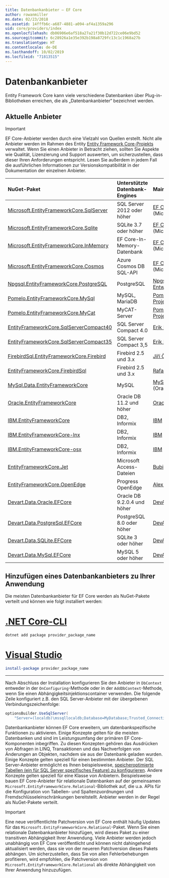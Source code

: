 ```yaml
---
title: Datenbankanbieter – EF Core
author: rowanmiller
ms.date: 02/23/2018
ms.assetid: 14fffb6c-a687-4881-a094-af4a1359a296
uid: core/providers/index
ms.openlocfilehash: db06906e6af518a27a21f30b12d722ce06e9bd52
ms.sourcegitcommit: 6c28926a1e35e392b198a8729fc13c1c1968a27b
ms.translationtype: HT
ms.contentlocale: de-DE
ms.lasthandoff: 10/02/2019
ms.locfileid: "71813515"
---
```

# <a name="database-providers"></a>Datenbankanbieter

Entity Framework Core kann viele verschiedene Datenbanken über Plug-in-Bibliotheken erreichen, die als „Datenbankanbieter“ bezeichnet werden.

## <a name="current-providers"></a>Aktuelle Anbieter
> [!IMPORTANT]  
> EF Core-Anbieter werden durch eine Vielzahl von Quellen erstellt. Nicht alle Anbieter werden im Rahmen des Entity [Entity Framework Core-Projekts](https://github.com/aspnet/EntityFrameworkCore) verwaltet. Wenn Sie einen Anbieter in Betracht ziehen, sollten Sie Aspekte wie Qualität, Lizenzierung und Support auswerten, um sicherzustellen, dass dieser Ihren Anforderungen entspricht. Lesen Sie außerdem in jedem Fall die ausführlichen Informationen zur Versionskompatibilität in der Dokumentation der einzelnen Anbieter.

| NuGet-Paket                                                                                                        | Unterstützte Datenbank-Engines | Maintainer/Anbieter                                                           | Hinweise/Anforderungen | Nützliche Links                                                                                                                                                                                       |
|:---------------------------------------------------------------------------------------------------------------------|:---------------------------|:------------------------------------------------------------------------------|:---------------------|:---------------------------------------------------------------------------------------------------------------------------------------------------------------------------------------------------|
| [Microsoft.EntityFrameworkCore.SqlServer](https://www.nuget.org/packages/Microsoft.EntityFrameworkCore.SqlServer)    | SQL Server 2012 oder höher    | [EF Core-Projekt](https://github.com/aspnet/EntityFrameworkCore/) (Microsoft) |                      | [docs](xref:core/providers/sql-server/index)                                                                                                                                                       |
| [Microsoft.EntityFrameworkCore.Sqlite](https://www.nuget.org/packages/Microsoft.EntityFrameworkCore.Sqlite)          | SQLite 3.7 oder höher         | [EF Core-Projekt](https://github.com/aspnet/EntityFrameworkCore/) (Microsoft) |                      | [docs](xref:core/providers/sqlite/index)                                                                                                                                                           |
| [Microsoft.EntityFrameworkCore.InMemory](https://www.nuget.org/packages/Microsoft.EntityFrameworkCore.InMemory)      | EF Core-In-Memory-Datenbank | [EF Core-Projekt](https://github.com/aspnet/EntityFrameworkCore/) (Microsoft) | Nur für Tests     | [docs](xref:core/providers/in-memory/index)                                                                                                                                                        |
| [Microsoft.EntityFrameworkCore.Cosmos](https://www.nuget.org/packages/Microsoft.EntityFrameworkCore.Cosmos)          | Azure Cosmos DB SQL-API    | [EF Core-Projekt](https://github.com/aspnet/EntityFrameworkCore/) (Microsoft) |                      | [docs](xref:core/providers/cosmos/index)                                                                                         |
| [Npgsql.EntityFrameworkCore.PostgreSQL](https://www.nuget.org/packages/Npgsql.EntityFrameworkCore.PostgreSQL)        | PostgreSQL                 | [Npgsql-Entwicklungsteam](https://github.com/npgsql)                          |                      | [docs](http://www.npgsql.org/efcore/index.html)                                                                                                                                                    |
| [Pomelo.EntityFrameworkCore.MySql](https://www.nuget.org/packages/Pomelo.EntityFrameworkCore.MySql)                  | MySQL, MariaDB             | [Pomelo Foundation-Projekt](https://github.com/PomeloFoundation)              |                      | [readme](https://github.com/PomeloFoundation/Pomelo.EntityFrameworkCore.MySql/blob/master/README.md)                                                                                               |
| [Pomelo.EntityFrameworkCore.MyCat](https://www.nuget.org/packages/Pomelo.EntityFrameworkCore.MyCat)                  | MyCAT-Server               | [Pomelo Foundation-Projekt](https://github.com/PomeloFoundation)              | Nur Vorabversion      | [readme](https://github.com/PomeloFoundation/Pomelo.EntityFrameworkCore.MyCat/blob/master/README.md)                                                                                               |
| [EntityFrameworkCore.SqlServerCompact40](https://www.nuget.org/packages/EntityFrameworkCore.SqlServerCompact40)      | SQL Server Compact 4.0     | [Erik Ejlskov Jensen](https://github.com/ErikEJ/)                             | .NET Framework       | [wiki](https://github.com/ErikEJ/EntityFramework.SqlServerCompact/wiki/Using-EF-Core-with-SQL-Server-Compact-in-Traditional-.NET-Applications)                                                     |
| [EntityFrameworkCore.SqlServerCompact35](https://www.nuget.org/packages/EntityFrameworkCore.SqlServerCompact35)      | SQL Server Compact 3,5     | [Erik Ejlskov Jensen](https://github.com/ErikEJ/)                             | .NET Framework       | [wiki](https://github.com/ErikEJ/EntityFramework.SqlServerCompact/wiki/Using-EF-Core-with-SQL-Server-Compact-in-Traditional-.NET-Applications)                                                     |
| [FirebirdSql.EntityFrameworkCore.Firebird](https://www.nuget.org/packages/FirebirdSql.EntityFrameworkCore.Firebird/) | Firebird 2.5 und 3.x       | [Jiří Činčura](https://github.com/cincuranet)                                 |                      | [docs](https://github.com/cincuranet/FirebirdSql.Data.FirebirdClient/blob/master/Provider/docs/entity-framework-core.md)                                                                           |
| [EntityFrameworkCore.FirebirdSql](https://www.nuget.org/packages/EntityFrameworkCore.FirebirdSql/)                   | Firebird 2.5 und 3.x       | [Rafael Almeida](https://github.com/ralmsdeveloper)                           |                      | [wiki](https://github.com/ralmsdeveloper/EntityFrameworkCore.FirebirdSQL/wiki)                                                                                                                     |
| [MySql.Data.EntityFrameworkCore](https://www.nuget.org/packages/MySql.Data.EntityFrameworkCore)                      | MySQL                      | [MySQL-Projekt](http://dev.mysql.com) (Oracle)                                |                      | [docs](https://dev.mysql.com/doc/connector-net/en/connector-net-entityframework-core.html)                                                                                                         |
| [Oracle.EntityFrameworkCore](https://www.nuget.org/packages/Oracle.EntityFrameworkCore/)                             | Oracle DB 11.2 und höher     | [Oracle](https://www.oracle.com/technetwork/topics/dotnet/)                   | Vorabversion           | [Website](https://www.oracle.com/technetwork/topics/dotnet/)                                                                                                                                       |
| [IBM.EntityFrameworkCore](https://www.nuget.org/packages/IBM.EntityFrameworkCore)                                    | DB2, Informix              | [IBM](https://ibm.com)                                                        | Windows-Version      | [Blog](https://www.ibm.com/developerworks/community/blogs/96960515-2ea1-4391-8170-b0515d08e4da/entry/Creating_Entity_Data_Model_using_IBM_Data_Server_providers_for_Entity_Framework_Core?lang=en) |
| [IBM.EntityFrameworkCore-lnx](https://www.nuget.org/packages/IBM.EntityFrameworkCore-lnx)                            | DB2, Informix              | [IBM](https://ibm.com)                                                        | Linux-Version        | [Blog](https://www.ibm.com/developerworks/community/blogs/96960515-2ea1-4391-8170-b0515d08e4da/entry/Creating_Entity_Data_Model_using_IBM_Data_Server_providers_for_Entity_Framework_Core?lang=en) |
| [IBM.EntityFrameworkCore-osx](https://www.nuget.org/packages/IBM.EntityFrameworkCore-osx)                            | DB2, Informix              | [IBM](https://ibm.com)                                                        | macOS-Version        | [Blog](https://www.ibm.com/developerworks/community/blogs/96960515-2ea1-4391-8170-b0515d08e4da/entry/Creating_Entity_Data_Model_using_IBM_Data_Server_providers_for_Entity_Framework_Core?lang=en) |
| [EntityFrameworkCore.Jet](https://www.nuget.org/packages/EntityFrameworkCore.Jet/)                                   | Microsoft Access-Dateien     | [Bubi](https://github.com/bubibubi)                                           | .NET Framework       | [readme](https://github.com/bubibubi/EntityFrameworkCore.Jet/blob/master/docs/README.md)                                                                                                           |
| [EntityFrameworkCore.OpenEdge](https://www.nuget.org/packages/EntityFrameworkCore.OpenEdge/)                         | Progress OpenEdge          | [Alex Wiese](https://github.com/alexwiese)                                    |                      | [readme](https://github.com/alexwiese/EntityFrameworkCore.OpenEdge/blob/master/README.md)                                                                                                          |
| [Devart.Data.Oracle.EFCore](https://www.nuget.org/packages/Devart.Data.Oracle.EFCore/)                               | Oracle DB 9.2.0.4 und höher  | [DevArt](https://www.devart.com/)                                             | Bezahlt                 | [docs](https://www.devart.com/dotconnect/oracle/docs/)                                                                                                                                             |
| [Devart.Data.PostgreSql.EFCore](https://www.nuget.org/packages/Devart.Data.PostgreSql.EFCore/)                       | PostgreSQL 8.0 oder höher     | [DevArt](https://www.devart.com/)                                             | Bezahlt                 | [docs](https://www.devart.com/dotconnect/postgresql/docs/)                                                                                                                                         |
| [Devart.Data.SQLite.EFCore](https://www.nuget.org/packages/Devart.Data.SQLite.EFCore/)                               | SQLite 3 oder höher           | [DevArt](https://www.devart.com/)                                             | Bezahlt                 | [docs](https://www.devart.com/dotconnect/sqlite/docs/)                                                                                                                                             |
| [Devart.Data.MySql.EFCore](https://www.nuget.org/packages/Devart.Data.MySql.EFCore/)                                 | MySQL 5 oder höher            | [DevArt](https://www.devart.com/)                                             | Bezahlt                 | [docs](https://www.devart.com/dotconnect/mysql/docs/)                                                                                                                                              |

## <a name="adding-a-database-provider-to-your-application"></a>Hinzufügen eines Datenbankanbieters zu Ihrer Anwendung

Die meisten Datenbankanbieter für EF Core werden als NuGet-Pakete verteilt und können wie folgt installiert werden:

# <a name="net-core-clitabdotnet-core-cli"></a>[.NET Core-CLI](#tab/dotnet-core-cli)

``` console
dotnet add package provider_package_name
```

# <a name="visual-studiotabvs"></a>[Visual Studio](#tab/vs)

``` powershell
install-package provider_package_name
```

***

Nach Abschluss der Installation konfigurieren Sie den Anbieter in `DbContext` entweder in der `OnConfiguring`-Methode oder in der `AddDbContext`-Methode, wenn Sie einen Abhängigkeitsinjektionscontainer verwenden.
Die folgende Zeile konfiguriert z.B. den SQL Server-Anbieter mit der übergebenen Verbindungszeichenfolge:

``` csharp
optionsBuilder.UseSqlServer(
    "Server=(localdb)\mssqllocaldb;Database=MyDatabase;Trusted_Connection=True;");
```  

Datenbankanbieter können EF Core erweitern, um datenbankspezifische Funktionen zu aktivieren.
Einige Konzepte gelten für die meisten Datenbanken und sind im Leistungsumfang der primären EF Core-Komponenten inbegriffen.
Zu diesen Konzepten gehören das Ausdrücken von Abfragen in LINQ, Transaktionen und das Nachverfolgen von Änderungen an Objekten, nachdem sie aus der Datenbank geladen wurden.
Einige Konzepte gelten speziell für einen bestimmten Anbieter.
Der SQL Server-Anbieter ermöglicht es Ihnen beispielsweise, [speicheroptimierte Tabellen (ein für SQL Server spezifisches Feature) zu konfigurieren](xref:core/providers/sql-server/memory-optimized-tables).
Andere Konzepte gelten speziell für eine Klasse von Anbietern.
Beispielsweise bauen EF Core-Anbieter für relationale Datenbanken auf der gemeinsamen `Microsoft.EntityFrameworkCore.Relational`-Bibliothek auf, die u.a. APIs für die Konfiguration von Tabellen- und Spaltenzuordnungen und Fremdschlüsseleinschränkungen bereitstellt. Anbieter werden in der Regel als NuGet-Pakete verteilt.

> [!IMPORTANT]  
> Eine neue veröffentlichte Patchversion von EF Core enthält häufig Updates für das `Microsoft.EntityFrameworkCore.Relational`-Paket.
> Wenn Sie einen relationale Datenbankanbieter hinzufügen, wird dieses Paket zu einer transitiven Abhängigkeit Ihrer Anwendung.
> Viele Anbieter werden jedoch unabhängig von EF Core veröffentlicht und können nicht dahingehend aktualisiert werden, dass sie von der neueren Patchversion dieses Pakets abhängen.
> Um sicherzustellen, dass Sie von allen Fehlerbehebungen profitieren, wird empfohlen, die Patchversion von `Microsoft.EntityFrameworkCore.Relational` als direkte Abhängigkeit von Ihrer Anwendung hinzuzufügen.
